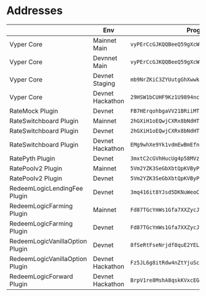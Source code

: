 # Addresses

|                                 | Env              | Program                                        | Upgrade authority                              |
| ------------------------------- | ---------------- | ---------------------------------------------- | ---------------------------------------------- |
| Vyper Core                      | Mainnet Main     | `vyPErCcGJKQQBeeQ59gXcWrDyU4vBrq8qQfacwmsAsp`  | `DpfQodEMtBjx7X8Y8VhC9THo18YVZmUtvm6ASCVFThxh` |
| Vyper Core                      | Devnnet Main     | `vyPErCcGJKQQBeeQ59gXcWrDyU4vBrq8qQfacwmsAsp`  | `DpfQodEMtBjx7X8Y8VhC9THo18YVZmUtvm6ASCVFThxh` |
| Vyper Core                      | Devnet Staging   | `mb9NrZKiC3ZYUutgGhXwwkAL6Jkvmu5WLDbxWRZ8L9U`  | `DpfQodEMtBjx7X8Y8VhC9THo18YVZmUtvm6ASCVFThxh` |
| Vyper Core                      | Devnet Hackathon | `29HSW1bCUHF9Kz1U9894nc9ycFCWTTTLMmKZmZ5qLwgT` | `DpfQodEMtBjx7X8Y8VhC9THo18YVZmUtvm6ASCVFThxh` |
| RateMock Plugin                 | Devnet           | `FB7HErqohbgaVV21BRiiMTuiBpeUYT8Yw7Z6EdEL7FAG` | `DpfQodEMtBjx7X8Y8VhC9THo18YVZmUtvm6ASCVFThxh` |
| RateSwitchboard Plugin          | Mainnet          | `2hGXiH1oEQwjCXRx8bNdHTi49ScZp7Mj2bxcjxtULKe1` | `DpfQodEMtBjx7X8Y8VhC9THo18YVZmUtvm6ASCVFThxh` |
| RateSwitchboard Plugin          | Devnet           | `2hGXiH1oEQwjCXRx8bNdHTi49ScZp7Mj2bxcjxtULKe1` | `DpfQodEMtBjx7X8Y8VhC9THo18YVZmUtvm6ASCVFThxh` |
| RateSwitchboard Plugin          | Devnet Hackathon | `EMg9whXe9Yk1vdmEwBmEfnucRAaombxC4HW1LyRy1tWD` | `DpfQodEMtBjx7X8Y8VhC9THo18YVZmUtvm6ASCVFThxh` |
| RatePyth Plugin                 | Devnet           | `3mxtC2cGVhHucUg4p58MVzVqUKLyiy1zWqRkRQdgUBPT` | `DpfQodEMtBjx7X8Y8VhC9THo18YVZmUtvm6ASCVFThxh` |
| RatePoolv2 Plugin               | Mainnet          | `5Vm2YZK3SeGbXbtQpKVByP9EvYy78ahnjFXKkf9B3yzW` | `DpfQodEMtBjx7X8Y8VhC9THo18YVZmUtvm6ASCVFThxh` |
| RatePoolv2 Plugin               | Devnet           | `5Vm2YZK3SeGbXbtQpKVByP9EvYy78ahnjFXKkf9B3yzW` | `DpfQodEMtBjx7X8Y8VhC9THo18YVZmUtvm6ASCVFThxh` |
| RedeemLogicLendingFee Plugin    | Devnet           | `3mq416it8YJsd5DKNuWeoCCAH8GYJfpuefHSNkSP6LyS` | `DpfQodEMtBjx7X8Y8VhC9THo18YVZmUtvm6ASCVFThxh` |
| RedeemLogicFarming Plugin       | Mainnet          | `Fd87TGcYmWs1Gfa7XXZycJwt9kXjRs8axMtxCWtCmowN` | `DpfQodEMtBjx7X8Y8VhC9THo18YVZmUtvm6ASCVFThxh` |
| RedeemLogicFarming Plugin       | Devnet           | `Fd87TGcYmWs1Gfa7XXZycJwt9kXjRs8axMtxCWtCmowN` | `DpfQodEMtBjx7X8Y8VhC9THo18YVZmUtvm6ASCVFThxh` |
| RedeemLogicVanillaOption Plugin | Devnet           | `8fSeRtFseNrjdf8quE2YELhuzLkHV7WEGRPA9Jz8xEVe` | `DpfQodEMtBjx7X8Y8VhC9THo18YVZmUtvm6ASCVFThxh` |
| RedeemLogicVanillaOption Plugin | Devnet Hackathon | `Fz5JL6g8itRdw4nZtYjuScJZx2JATLE5SHNm1NwW87XV` | `DpfQodEMtBjx7X8Y8VhC9THo18YVZmUtvm6ASCVFThxh` |
| RedeemLogicForward Plugin       | Devnet Hackathon | `BrpV1re8MshA8qskKVxcEG8zXG3vf2uLX6myeTKAyhsK` | `DpfQodEMtBjx7X8Y8VhC9THo18YVZmUtvm6ASCVFThxh` |
